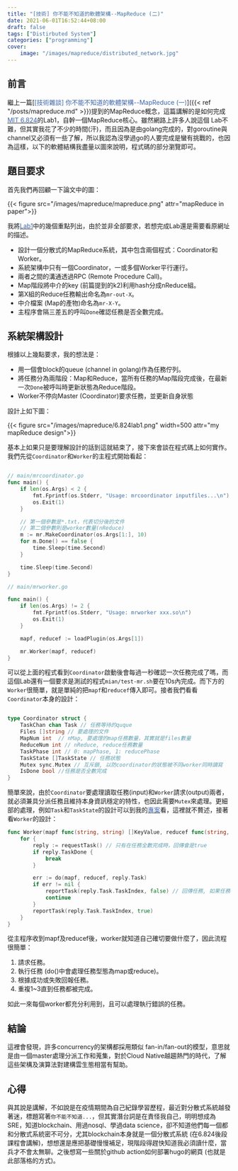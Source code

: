 ```yaml
---
title: "[技術] 你不能不知道的軟體架構--MapReduce (二)"
date: 2021-06-01T16:52:44+08:00
draft: false
tags: ["Distirbuted System"]
categories: ["programming"]
cover:
    image: "/images/mapreduce/distributed_network.jpg"
---
```


## 前言

繼上一篇[<span style="color:#3D65A8">[技術雜談] 你不能不知道的軟體架構--MapReduce (一)</span>]({{< ref "/posts/mapreduce.md" >}})提到的MapReduce概念，這篇講解的是如何完成[<span style="color:#3D65A8">MIT 6.824</span>](https://pdos.csail.mit.edu/6.824/schedule.html)的Lab1，自幹一個MapReduce核心。雖然網路上許多人說這個 Lab不難，但其實我花了不少的時間(汗)，而且因為是由golang完成的，對goroutine與channel又必須有一些了解，所以我認為沒學過go的人要完成是蠻有挑戰的，也因為這樣，以下的軟體結構我盡量以圖來說明，程式碼的部分瀏覽即可。

## 題目要求

首先我們再回顧一下論文中的圖：


{{< figure src="/images/mapreduce/mapreduce.png"  attr="mapReduce in paper">}}

我將[<span style="color:#3D65A8">Lab1</span>](https://pdos.csail.mit.edu/6.824/labs/lab-mr.html)中的幾個重點列出，由於並非全部要求，若想完成Lab還是需要看原網址的描述。

* 設計一個分散式的MapReduce系統，其中包含兩個程式：Coordinator和Worker。
* 系統架構中只有一個Coordinator，一或多個Worker平行運行。
* 兩者之間的溝通透過RPC (Remote Procedure Call)。
* Map階段將中介的key (前篇提到的k2)利用hash分成nReduce組。
* 第X組的Reduce任務輸出命名為`mr-out-X`。
* 中介檔案 (Map的產物)命名為`mr-X-Y`。
* 主程序會隔三差五的呼叫`Done`確認任務是否全數完成。

## 系統架構設計

根據以上幾點要求，我的想法是：

* 用一個會block的queue (channel in golang)作為任務佇列。
* 將任務分為兩階段：Map和Reduce，當所有任務的Map階段完成後，在最新一次`Done`被呼叫時更新狀態為Reduce階段。
* Worker不停向Master (Coordinator)要求任務，並更新自身狀態

設計上如下圖：

{{< figure src="/images/mapreduce/6.824lab1.png"  width=500 attr="my mapReduce design">}}

基本上如果只是要理解設計的話到這就結束了，接下來會談在程式碼上如何實作。我們先從`Coordinator`和`Worker`的主程式開始看起：

```go

// main/mrcoordinator.go
func main() {
	if len(os.Args) < 2 {
		fmt.Fprintf(os.Stderr, "Usage: mrcoordinator inputfiles...\n")
		os.Exit(1)
	}

	// 第一個參數是*.txt，代表切分後的文件
	// 第二個參數則是worker數量(nReduce)
	m := mr.MakeCoordinator(os.Args[1:], 10)
	for m.Done() == false {
		time.Sleep(time.Second)
	}

	time.Sleep(time.Second)
}
```

```go
// main/mrworker.go

func main() {
	if len(os.Args) != 2 {
		fmt.Fprintf(os.Stderr, "Usage: mrworker xxx.so\n")
		os.Exit(1)
	}

	mapf, reducef := loadPlugin(os.Args[1])

	mr.Worker(mapf, reducef)
}

```

可以從上面的程式看到`Coordinator`啟動後會每過一秒確認一次任務完成了嗎，而這個Lab還有一個要求是測試的程式`mian/test-mr.sh`要在10s內完成。而下方的`Worker`很簡單，就是單純的把`mapf`和`reducef`傳入即可。接者我們看看`Coordinator`本身的設計：

```go

type Coordinator struct {
	TaskChan chan Task // 任務等待的quque
	Files []string // 要處理的文件
	MapNum int  // nMap, 要處理的map任務數量，其實就是files數量
	ReduceNum int // nReduce, reduce任務數量
	TaskPhase int // 0: mapPhase, 1: reducePhase
	TaskState []TaskState // 任務狀態
	Mutex sync.Mutex // 互斥鎖, 以防coordinator的狀態被不同worker同時讀寫
	IsDone bool //任務是否全數完成
}

```

簡單來說，由於`Coordinator`要處理讀取任務(input)和`Worker`請求(output)兩者，就必須兼具分派任務且維持本身資訊穩定的特性，也因此需要`Mutex`來處理。更細部的處理，例如`Task`和`TaskState`的設計可以到我的[<span style="color:#3D65A8">專案</span>](https://github.com/nathan-tw/6.824)看，這裡就不贅述，接著看`Worker`的設計：

```go
func Worker(mapf func(string, string) []KeyValue, reducef func(string, []string) string) {
	for {
		reply := requestTask() // 只有在任務全數完成時，回傳會是true
		if reply.TaskDone {
			break
		}

		err := do(mapf, reducef, reply.Task)
		if err != nil {
			reportTask(reply.Task.TaskIndex, false) // 回傳任務, 如果任務出錯了, arg2給予false
			continue
		}
		reportTask(reply.Task.TaskIndex, true)
	}
}

```
從主程序收到mapf及reducef後，worker就知道自己確切要做什麼了，因此流程很簡單：

1. 請求任務。
2. 執行任務 (do()中會處理任務型態為map或reduce)。
3. 根據成功或失敗回報任務。
4. 重複1~3直到任務都被完成。

如此一來每個worker都充分利用到，且可以處理執行錯誤的任務。

## 結論

這裡會發現，許多concurrency的架構都採用類似 fan-in/fan-out的模型，意思就是由一個master處理分派工作和蒐集，對於Cloud Native越趨熱門的時代，了解這些架構及演算法對建構雲生態相當有幫助。

## 心得

與其說是講解，不如說是在疫情期間為自己紀錄學習歷程，最近對分散式系統越發著迷，標題寫著`你不能不知道...`，但其實潛台詞是在責怪我自己，明明想成為SRE，知道blockchain、用過nosql、學過data science，卻不知道他們每一個都和分散式系統密不可分，尤其blockchain本身就是一個分散式系統 (在6.824後段課程會講解)，想想還是應把基礎慢慢補足，現階段得趕快知道我必須讀什麼，當兵才不會太無聊。之後想寫一些關於github action如何部署hugo的網頁 (也就是此部落格的方式)。
